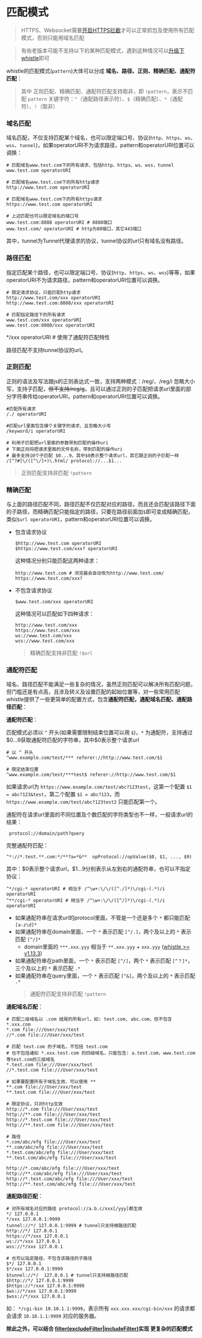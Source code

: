 # 匹配模式

> HTTPS、Websocket需要[开启HTTPS拦截](webui/https.html)才可以正常抓包及使用所有匹配模式，否则只能用域名匹配

> 有些老版本可能不支持以下的某种匹配模式，遇到这种情况可以[升级下whistle](update.html)即可


whistle的匹配模式(`pattern`)大体可以分成 **域名、路径、正则、精确匹配、通配符匹配**：

> 其中 正则匹配、精确匹配、通配符匹配支持取非，即 `!pattern`，表示不匹配 `pattern`
> 关键字符：`^`（通配路径表示符）、`$`（精确匹配）、`*`（通配符）、`!`（取非）

### 域名匹配
域名匹配，不仅支持匹配某个域名，也可以限定端口号、协议(`http`、`https`、`ws`、`wss`、`tunnel`)，如果operatorURI不为请求路径，pattern和operatorURI位置可以调换：

	# 匹配域名www.test.com下的所有请求，包括http、https、ws、wss，tunnel
	www.test.com operatorURI

	# 匹配域名www.test.com下的所有http请求
	http://www.test.com operatorURI

	# 匹配域名www.test.com下的所有https请求
	https://www.test.com operatorURI

	# 上述匹配也可以限定域名的端口号
	www.test.com:8888 operatorURI # 8888端口
	www.test.com/ operatorURI # http为80端口，其它443端口

其中，tunnel为Tunnel代理请求的协议，tunnel协议的url只有域名没有路径。

### 路径匹配
指定匹配某个路径，也可以限定端口号、协议(`http`、`https`、`ws`、`wss`)等等，如果operatorURI不为请求路径，pattern和operatorURI位置可以调换。

	# 限定请求协议，只能匹配http请求
	http://www.test.com/xxx operatorURI
	http://www.test.com:8080/xxx operatorURI

	# 匹配指定路径下的所有请求
	www.test.com/xxx operatorURI
	www.test.com:8080/xxx operatorURI
  */xxx operatorURI # 使用了通配符匹配特性

路径匹配不支持tunnel协议的url。

### 正则匹配
正则的语法及写法跟js的正则表达式一致，支持两种模式：/reg/、/reg/i 忽略大小写，支持子匹配，<del>但不支持/reg/g</del>，且可以通过正则的子匹配把请求url里面的部分字符串传给operatorURI，pattern和operatorURI位置可以调换。

	#匹配所有请求
	/./ operatorURI

	#匹配url里面包含摸个关键字的请求，且忽略大小写
	/keyword/i operatorURI

	# 利用子匹配把url里面的参数带到匹配的操作uri
	# 下面正则将把请求里面的文件名称，带到匹配的操作uri
	# 最多支持10个子匹配 $0...9，其中$0表示整个请求url，其它跟正则的子匹配一样
	/[^?#]\/([^\/]+)\.html/ protocol://...$1...
	
> 正则匹配支持非匹配 `!pattern`

### 精确匹配
与上面的路径匹配不同，路径匹配不仅匹配对应的路径，而且还会匹配该路径下面的子路径，而精确匹配只能指定的路径，只要在路径前面加`$`即可变成精确匹配，类似`$url operatorURI`，pattern和operatorURI位置可以调换。

- 包含请求协议
	```
	$http://www.test.com operatorURI
	$https://www.test.com/xxx? operatorURI
	```
	这种情况分别只能匹配这两种请求：
	```
	http://www.test.com # 浏览器会自动改为http://www.test.com/
	https://www.test.com/xxx?
	```

- 不包含请求协议
	```
	$www.test.com/xxx operatorURI
	```
	这种情况可以匹配如下四种请求：
	```
	http://www.test.com/xxx
	https://www.test.com/xxx
	ws://www.test.com/xxx
	wss://www.test.com/xxx
	```
	> 精确匹配支持非匹配 `!$url`

### 通配符匹配
域名、路径匹配不能满足一些复杂的情况，虽然正则匹配可以解决所有匹配问题，但门槛还是有点高，且涉及转义及设置匹配的起始位置等，对一些常用匹配whistle提供了一些更简单的配置方式，包含**通配符匹配，通配域名匹配、通配路径匹配**：

**通配符匹配**：

匹配模式必须以 `^` 开头(如果需要限制结束位置可以用 `$`)，`*` 为通配符，支持通过\$0...9获取通配符匹配的字符串，其中$0表示整个请求url
```
# 以 ^ 开头
^www.example.com/test/*** referer://http://www.test.com/$1

# 限定结束位置
^www.example.com/test/***test$ referer://http://www.test.com/$1

```

如果请求url为 `https://www.example.com/test/abc?123test`，这第一个配置 `$1 = abc?123&test`，第二个配置 `$1 = abc?123`，而 `https://www.example.com/test/abc?123test2` 只能匹配第一个。

通配符在请求url里面的不同位置及个数匹配的字符类型也不一样，一般请求url的结果：
```
 protocol://domain/path?query
```
完整通配符匹配：
```
^*://*.test.**.com:*/**?a=*&**  opProtocol://opValue($0, $1, ..., $9)
```

其中：\$0表示整个请求url，$1...9分别表示从左到右的通配符串，也可以不指定协议：
	
```
^*/cgi-* operatorURI # 相当于 /^\w+:\/\/([^./]*)\/cgi-(.*)/i  operatorURI
^**/cgi-* operatorURI # 相当于 /^\w+:\/\/([^/]*)\/cgi-(.*)/i  operatorURI
```

  - 如果通配符串在请求url的protocol里面，不管是一个还是多个 `*` 都只能匹配 `[a-z\d]*`
  - 如果通配符串在domain里面，一个 `*` 表示匹配 `[^/.]`，两个及以上的 `*` 表示匹配 `[^/]*`
	- domain里面的 `***.xxx.yyy` 相当于 `**.xxx.yyy` + `xxx.yyy` ([whistle >= v1.13.3](update.html))
  - 如果通配符串在path里面，一个 `*` 表示匹配 `[^/]`，两个 `*` 表示匹配 `[^？]*`，三个及以上的 `*` 表示匹配 `.*`
  - 如果通配符串在query里面，一个 `*` 表示匹配 `[^&]`，两个及以上的 `*` 表示匹配 `.*`
	> 通配符匹配支持非匹配 `!pattern`

**通配域名匹配**：

	# 匹配二级域名以 .com 结尾的所有url，如: test.com, abc.com，但不包含 *.xxx.com
	*.com file:///User/xxx/test
	//*.com file:///User/xxx/test

	# 匹配 test.com 的子域名，不包括 test.com
	# 也不包括诸如 *.xxx.test.com 的四级域名，只能包含: a.test.com，www.test.com 等test.com的三级域名
	*.test.com file:///User/xxx/test
	//*.test.com file:///User/xxx/test

	# 如果要配置所有子域名生效，可以使用 **
	**.com file:///User/xxx/test
	**.test.com file:///User/xxx/test

	# 限定协议，只对http生效
	http://*.com file:///User/xxx/test
	http://**.com file:///User/xxx/test
	http://*.test.com file:///User/xxx/test
	http://**.test.com file:///User/xxx/test

	# 路径
	*.com/abc/efg file:///User/xxx/test
	**.com/abc/efg file:///User/xxx/test
	*.test.com/abc/efg file:///User/xxx/test
	**.test.com/abc/efg file:///User/xxx/test

	http://*.com/abc/efg file:///User/xxx/test
	http://**.com/abc/efg file:///User/xxx/test
	http://*.test.com/abc/efg file:///User/xxx/test
	http://**.test.com/abc/efg file:///User/xxx/test

**通配路径匹配**：

	# 对所有域名对应的路径 protocol://a.b.c/xxx[/yyy]都生效
	*/ 127.0.0.1
	*/xxx 127.0.0.1:9999
	tunnel://*/ 127.0.0.1:9999 # tunnel只支持根路径匹配
	http://*/ 127.0.0.1
	https://*/xxx 127.0.0.1
	ws://*/xxx 127.0.0.1
	wss://*/xxx 127.0.0.1

	# 也可以指定路径，不包含该路径的子路径
	$*/ 127.0.0.1
	$*/xxx 127.0.0.1:9999
	$tunnel://*/  127.0.0.1 # tunnel只支持根路径匹配
	$http://*/ 127.0.0.1:9999
	$https://*/xxx 127.0.0.1:9999
	$ws://*/xxx 127.0.0.1:9999
	$wss://*/xxx 127.0.0.1

如： `*/cgi-bin 10.10.1.1:9999`，表示所有 `xxx.xxx.xxx/cgi-bin/xxx` 的请求都会请求 `10.10.1.1:9999` 对应的服务器。

**除此之外，可以结合 [filter(excludeFilter|includeFilter)](./rules/filter.html)实现 更复杂的匹配模式**
